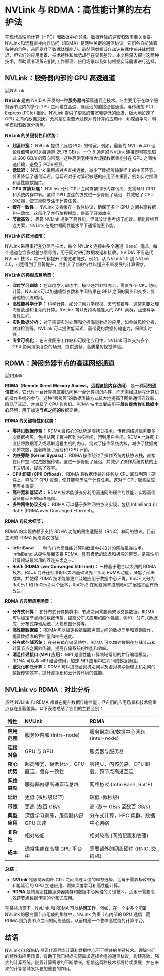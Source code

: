 # NVLink 与 RDMA：高性能计算的左右护法

在现代高性能计算（HPC）和数据中心领域，数据传输的速度和效率至关重要。NVLink 和远程直接内存访问（RDMA）是两种关键的通信协议，它们各自扮演着独特的角色，共同提升了数据处理能力。虽然两者都旨在加速数据传输并降低延迟，但它们的应用场景、技术特性和优势却存在显著差异。本文将深入探讨这两种技术，帮助读者理解它们的工作原理、应用场景以及如何根据实际需求进行选择。

## NVLink：服务器内部的 GPU 高速通道

![NVLink](BigModel/NVLink/NVLink.png)

**NVLink** 是由 NVIDIA 开发的一种**服务器内部**高速互连技术。它主要用于在单个服务器节点内的多个 GPU 之间建立高速、低延迟的直接通信通道。与传统的 PCI Express (PCIe) 相比，NVLink 提供了更高的带宽和更低的延迟，极大地加速了 GPU 之间的数据交换，尤其是在需要大规模并行计算的应用中，如深度学习、科学模拟和数据分析等。

**NVLink 的关键特性和优势：**

-   **超高带宽：** NVLink 提供了远超 PCIe 的带宽。例如，最新的 NVLink 4.0 理论峰值带宽可达每通道 25.78 GB/s，一个 8 通道的 NVLink 连接即可实现超过 200 GB/s 的双向带宽。这种高带宽使得大规模数据集能够在 GPU 之间快速传输，避免了 PCIe 瓶颈。
-   **低延迟：** NVLink 采用点对点直接连接，减少了数据传输路径上的中间环节，显著降低了通信延迟。低延迟对于对延迟敏感的应用至关重要，例如实时推理和高性能数据库。
-   **GPU 直接互连：** NVLink 允许 GPU 之间直接进行内存访问，无需经过 CPU 和系统内存中转。这种 GPU 直连的方式进一步降低了延迟，并减轻了 CPU 的负担，使其能够专注于计算任务。
-   **缓存一致性：** NVLink 支持缓存一致性协议，确保了多个 GPU 之间共享数据的一致性。这简化了并行编程模型，提高了开发效率。
-   **节能高效：** 尽管 NVLink 提供了高性能，但其设计也考虑了能效。相比传统互连方案，NVLink 在提供相同性能水平下通常能更节能。

**NVLink 的技术细节：**

NVLink 采用串行差分信号技术，每个 NVLink 连接由多个通道（lane）组成。每个通道包含多对差分信号线，用于同时进行数据发送和接收。NVIDIA 不断迭代 NVLink 技术，每一代都提升了带宽和能效。例如，从 NVLink 1.0 到 NVLink 4.0，带宽得到了显著提升，并引入了新的特性以适应不断发展的计算需求。

**NVLink 的典型应用场景：**

-   **深度学习训练：** 在深度学习训练中，模型通常非常庞大，需要多个 GPU 协同计算。NVLink 可以加速模型参数和中间结果在 GPU 之间的同步和交换，显著缩短训练时间。
-   **高性能科学计算：** 科学计算，如分子动力学模拟、天气预报等，通常需要处理海量数据和复杂的计算。NVLink 可以支持构建强大的 GPU 集群，加速科学发现进程。
-   **实时数据分析：** 对于需要实时处理和分析海量数据的应用，如金融风险分析、欺诈检测等，NVLink 可以提供低延迟、高带宽的数据传输能力，保障实时性。
-   **专业可视化：** 在专业图形工作站和可视化应用中，NVLink 可以支持多个 GPU 协同渲染复杂的场景，提供流畅、高质量的视觉体验。

## RDMA：跨服务器节点的高速网络通道

![RDMA](BigModel/RDMA/RDMA.png)

**RDMA（Remote Direct Memory Access，远程直接内存访问）** 是一种**网络通信技术**，它允许一台计算机直接访问另一台计算机的内存，而无需经过远程计算机的操作系统的参与。这种“零拷贝”的数据传输方式极大地提高了网络通信的效率，降低了延迟，并减轻了 CPU 的负担。RDMA 技术主要应用于**服务器集群和数据中心**环境，用于加速**节点之间的**数据交换。

**RDMA 的关键特性和优势：**

-   **零拷贝数据传输：** RDMA 最核心的优势是零拷贝技术。传统网络通信需要多次数据拷贝，包括从网卡缓冲区到内核空间，再到用户空间。RDMA 允许网卡直接将数据写入或读取远程主机的内存，绕过了操作系统内核，减少了数据拷贝的次数，显著降低了延迟和 CPU 开销。
-   **内核旁路 (Kernel Bypass)：** RDMA 操作绕过了操作系统内核协议栈，直接在用户空间完成数据传输。这进一步降低了延迟，并减少了操作系统内核的上下文切换，提高了效率。
-   **CPU 卸载 (CPU Offload)：** RDMA 将数据传输的任务从 CPU 卸载到网卡硬件上，释放了 CPU 资源，使其能够专注于计算任务。这对于 CPU 密集型应用至关重要。
-   **高带宽和低延迟：** RDMA 技术能够充分利用高速网络硬件的性能，实现高带宽和低延迟的网络通信。
-   **多种网络协议支持：** RDMA 可以基于多种网络协议实现，包括 InfiniBand 和 RoCE (RDMA over Converged Ethernet)。

**RDMA 的技术细节：**

RDMA 的实现依赖于支持 RDMA 功能的网络适配器（RNIC）和网络协议。目前主流的 RDMA 网络协议包括：

-   **InfiniBand：** 一种专门为高性能计算和数据中心设计的网络互连技术。InfiniBand 从硬件层面支持 RDMA，具有极低的延迟和极高的带宽，是高性能计算领域最常用的互连技术之一。
-   **RoCE (RDMA over Converged Ethernet)：** 一种基于融合以太网的 RDMA 技术。RoCE 允许在标准的以太网基础设施上实现 RDMA 功能，降低了部署成本，并使得 RDMA 技术能够更广泛地应用于数据中心环境。RoCE 又分为 RoCEv1 和 RoCEv2 两个版本，RoCEv2 在网络拥塞控制和可扩展性方面有所改进。

**RDMA 的典型应用场景：**

-   **分布式计算：** 在分布式计算集群中，节点之间需要频繁地交换数据。RDMA 可以加速节点间的数据传输，提高分布式应用的整体性能。例如，分布式数据库、分布式存储系统、大规模图计算等。
-   **高性能数据库：** RDMA 可以加速数据库服务器之间的数据同步和查询操作，提高数据库的吞吐量和响应速度。
-   **分布式存储系统：** 在分布式存储系统中，RDMA 可以加速数据在存储节点和计算节点之间的传输，提高存储系统的性能和效率。
-   **消息传递接口 (MPI) 应用：** MPI 是高性能计算领域常用的并行编程模型。RDMA 可以与 MPI 结合使用，加速 MPI 应用中进程间的数据通信。
-   **虚拟化和云计算：** RDMA 可以提高虚拟机之间以及虚拟机与物理主机之间的数据传输效率，提升虚拟化和云计算环境的性能。

## NVLink vs RDMA：对比分析

虽然 NVLink 和 RDMA 都旨在提升数据传输性能，但它们的应用场景和技术侧重点存在显著差异。以下表格总结了它们的主要区别：

| 特性         | NVLink                                  | RDMA                                       |
| :------------- | :--------------------------------------- | :----------------------------------------- |
| **应用范围**   | 服务器内部 (Intra-node)                 | 服务器之间/数据中心网络 (Inter-node)         |
| **连接对象**   | GPU 与 GPU                               | 服务器与服务器                               |
| **核心优势**   | 超高带宽，极低延迟，GPU 直连，缓存一致性 | 零拷贝，内核旁路，CPU 卸载，跨节点高速互连 |
| **网络类型**   | 服务器内部高速互连总线                   | 网络协议 (InfiniBand, RoCE)                 |
| **延迟**       | 更低 (微秒级以下)                         | 较低 (微秒级)                               |
| **带宽**       | 更高 (数百 GB/s)                          | 高 (数十 GB/s 至数百 GB/s)                   |
| **典型应用**   | 深度学习训练，服务器内部 GPU 加速         | 分布式计算，HPC 集群，数据中心网络             |
| **复杂性**     | 相对较低                                 | 相对较高 (网络配置和管理)                     |
| **成本**       | 通常集成在高端 GPU 平台中                 | 需要额外的网络硬件 (RNIC, 交换机)              |

**总结：**

-   **NVLink** 是服务器内部 GPU 之间高速互连的理想选择，适用于需要极致带宽和低延迟的 GPU 加速应用，例如深度学习和高性能计算。
-   **RDMA** 是构建高性能服务器集群和数据中心网络的关键技术，适用于需要高效跨节点数据传输的分布式应用。

在某些场景下，NVLink 和 RDMA 可以**协同工作**。例如，在一个由多个配备 NVLink 的服务器节点组成的集群中，NVLink 负责节点内部的 GPU 通信，而 RDMA 则负责节点之间的网络通信，从而构建一个整体高性能的计算平台。

## 结语

NVLink 和 RDMA 是现代高性能计算和数据中心不可或缺的关键技术。理解它们的特性和应用场景，有助于我们根据实际需求选择合适的通信协议，构建高效、强大的计算系统。随着计算需求的不断增长，相信这两种技术都将持续发展，并在未来的计算领域发挥更加重要的作用。
